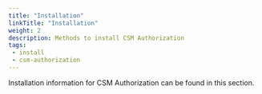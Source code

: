 ```yaml
---
title: "Installation"
linkTitle: "Installation"
weight: 2
description: Methods to install CSM Authorization
tags: 
 - install
 - csm-authorization
---
```


Installation information for CSM Authorization can be found in this section.
